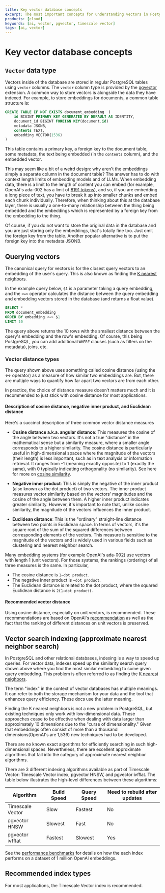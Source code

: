 ```yaml
---
title: Key vector database concepts
excerpt: The most important concepts for understanding vectors in PostgreSQL
products: [cloud]
keywords: [ai, vector, pgvector, timescale vector]
tags: [ai, vector]
---
```


<!-- vale Google.Headings = NO -->
# Key vector database concepts
<!-- vale Google.Headings = YES -->

## `Vector` data type

Vectors inside of the database are stored in regular PostgreSQL tables using `vector` columns. The `vector` column type is provided by the [pgvector](https://github.com/pgvector/pgvector) extension. A common way to store vectors is alongside the data they have indexed. For example, to store embeddings for documents, a common table structure is:

```sql
CREATE TABLE IF NOT EXISTS document_embedding  (
    id BIGINT PRIMARY KEY GENERATED BY DEFAULT AS IDENTITY,
    document_id BIGINT FOREIGN KEY(document.id)
    metadata JSONB,
    contents TEXT,
    embedding VECTOR(1536)
)
```

This table contains a primary key, a foreign key to the document table, some metadata, the text being embedded (in the `contents` column), and the embedded vector.

This may seem like a bit of a weird design: why aren't the embeddings simply a separate column in the document table? The answer has to do with context length limits of embedding models and of LLMs. When embedding data, there is a limit to the length of content you can embed (for example, OpenAI's ada-002 has a limit of [8191 tokens]((https://platform.openai.com/docs/guides/embeddings/second-generation-models))), and so, if you are embedding a long piece of text, you have to break it up into smaller chunks and embed each chunk individually. Therefore, when thinking about this at the database layer, there is usually a one-to-many relationship between the thing being embedded and the embeddings which is represented by a foreign key from the embedding to the thing.

Of course, if you do not want to store the original data in the database and you are just storing only the embeddings, that's totally fine too. Just omit the foreign key from the table. Another popular alternative is to put the foreign key into the metadata JSONB.

## Querying vectors

The canonical query for vectors is for the closest query vectors to an embedding of the user's query. This is also known as finding the [K nearest neighbors](https://en.wikipedia.org/wiki/K-nearest_neighbors_algorithm).

In the example query below, `$1` is a parameter taking a query embedding, and the `<=>` operator calculates the distance between the query embedding and embedding vectors stored in the database (and returns a float value).

```sql
SELECT *
FROM document_embedding
ORDER BY embedding <=> $1
LIMIT 10
```

The query above returns the 10 rows with the smallest distance between the query's embedding and the row's embedding. Of course, this being PostgreSQL, you can add additional `WHERE` clauses (such as filters on the metadata), joins, etc.


### Vector distance types

The query shown above uses something called cosine distance (using the <=> operator) as a measure of how similar two embeddings are. But, there are multiple ways to quantify how far apart two vectors are from each other.

<Highlight type="note">
In practice, the choice of distance measure doesn't matters much and it is recommended to just stick with cosine distance for most applications.
</Highlight>

#### Description of cosine distance, negative inner product, and Euclidean distance

Here's a succinct description of three common vector distance measures

- **Cosine distance a.k.a. angular distance**: This measures the cosine of the angle between two vectors. It's not a true "distance" in the mathematical sense but a similarity measure, where a smaller angle corresponds to a higher similarity. The cosine distance is particularly useful in high-dimensional spaces where the magnitude of the vectors (their length) is less important, such as in text analysis or information retrieval. It ranges from -1 (meaning exactly opposite) to 1 (exactly the same), with 0 typically indicating orthogonality (no similarity). See here for more on [cosine similarity](https://en.wikipedia.org/wiki/Cosine_similarity).

- **Negative inner product**: This is simply the negative of the inner product (also known as the dot product) of two vectors. The inner product measures vector similarity based on the vectors' magnitudes and the cosine of the angle between them. A higher inner product indicates greater similarity. However, it's important to note that, unlike cosine similarity, the magnitude of the vectors influences the inner product.

- **Euclidean distance**: This is the "ordinary" straight-line distance between two points in Euclidean space. In terms of vectors, it's the square root of the sum of the squared differences between corresponding elements of the vectors. This measure is sensitive to the magnitude of the vectors and is widely used in various fields such as clustering and nearest neighbor search.

Many embedding systems (for example OpenAI's ada-002) use vectors with length 1 (unit vectors). For those systems, the rankings (ordering) of all three measures is the same. In particular,
- The cosine distance is `1−dot product`.
- The negative inner product is `−dot product`.
- The Euclidean distance is related to the dot product, where the squared Euclidean distance is `2(1−dot product)`.

<!-- vale Google.Headings = NO -->
#### Recommended vector distance
<!-- vale Google.Headings = YES -->

Using cosine distance, especially on unit vectors, is recommended. These recommendations are based on OpenAI's [recommendation](https://platform.openai.com/docs/guides/embeddings/which-distance-function-should-i-use) as well as the fact that the ranking of different distances on unit vectors is preserved.

## Vector search indexing (approximate nearest neighbor search)

In PostgreSQL and other relational databases, indexing is a way to speed up queries. For vector data, indexes speed up the similarity search query shown above where you find the most similar embedding to some given query embedding. This problem is often referred to as finding the [K nearest neighbors](https://en.wikipedia.org/wiki/K-nearest_neighbors_algorithm).

<Highlight type="note">
The term "index" in the context of vector databases has multiple meanings. It can refer to both the storage mechanism for your data and the tool that enhances query efficiency. These docs use the latter meaning.
</Highlight>

Finding the K nearest neighbors is not a new problem in PostgreSQL, but existing techniques only work with low-dimensional data. These approaches cease to be effective when dealing with data larger than approximately 10 dimensions due to the "curse of dimensionality." Given that embeddings often consist of more than a thousand dimensions(OpenAI's are 1,536) new techniques had to be developed.

There are no known exact algorithms for efficiently searching in such high-dimensional spaces. Nevertheless, there are excellent approximate algorithms that fall into the category of approximate nearest neighbor algorithms.

<!-- vale Google.Colons = NO -->
There are 3 different indexing algorithms available as part of Timescale Vector: Timescale Vector index, pgvector HNSW, and pgvector ivfflat. The table below illustrates the high-level differences between these algorithms:
<!-- vale Google.Colons = YES -->

| Algorithm       | Build Speed | Query Speed | Need to rebuild after updates |
|------------------|-------------|-------------|-------------------------------|
| Timescale Vector | Slow        | Fastest     | No                            |
| pgvector HNSW    | Slowest     | Fast      | No                            |
| pgvector ivfflat | Fastest     | Slowest     | Yes                           |


See the [performance benchmarks](https://www.timescale.com/blog/how-we-made-postgresql-the-best-vector-database/) for details on how the each index performs on a dataset of 1 million OpenAI embeddings.

## Recommended index types

For most applications, the Timescale Vector index is recommended.
